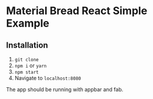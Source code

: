 # Material Bread React Simple Example

## Installation

1. `git clone`
2. `npm i` or `yarn`
3. `npm start`
4. Navigate to `localhost:8080`

The app should be running with appbar and fab.
